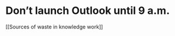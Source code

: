 # Don’t launch Outlook until 9 a.m.	
[[Sources of waste in knowledge work]]

<!-- {BearID:6BEDABC7-FE1F-47FE-B780-6BE98344045F-24409-00000E1FB3E831B4} -->
